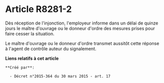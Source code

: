# Article R8281-2

Dès réception de l'injonction, l'employeur informe dans un délai de quinze jours le maître d'ouvrage ou le donneur d'ordre
des mesures prises pour faire cesser la situation. 

Le maître d'ouvrage ou le donneur d'ordre transmet aussitôt cette réponse à l'agent de contrôle auteur du signalement.

**Liens relatifs à cet article**

	**Créé par**:

	  - Décret n°2015-364 du 30 mars 2015 - art. 17
